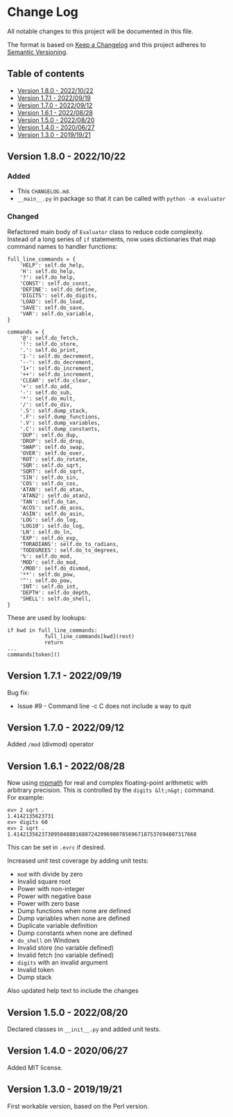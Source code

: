 # Change Log
All notable changes to this project will be documented in this file.
 
The format is based on [Keep a Changelog](http://keepachangelog.com/)
and this project adheres to [Semantic Versioning](http://semver.org/).

## Table of contents

- [Version 1.8.0 - 2022/10/22](#version-180---20221022)
- [Version 1.7.1 - 2022/09/19](#version-171---20220919)
- [Version 1.7.0 - 2022/09/12](#version-170---20220912)
- [Version 1.6.1 - 2022/08/28](#version-161---20220828)
- [Version 1.5.0 - 2022/08/20](#version-150---20220820)
- [Version 1.4.0 - 2020/06/27](#version-140---20200627)
- [Version 1.3.0 - 2019/19/21](#version-130---20191921)

## Version 1.8.0 - 2022/10/22

### Added
- This `CHANGELOG.md`.
- `__main__.py` in package so that it can be called with `python -m evaluator`

### Changed

Refactored main body of `Evaluator` class to reduce code complexity.
Instead of a long series of `if` statements, now uses dictionaries
that map command names to handler functions:
```
full_line_commands = {
    'HELP': self.do_help,
    'H': self.do_help,
    '?': self.do_help,
    'CONST': self.do_const,
    'DEFINE': self.do_define,
    'DIGITS': self.do_digits,
    'LOAD': self.do_load,
    'SAVE': self.do_save,
    'VAR': self.do_variable,
}

commands = {
    '@': self.do_fetch,
    '!': self.do_store,
    '.': self.do_print,
    '1-': self.do_decrement,
    '--': self.do_decrement,
    '1+': self.do_increment,
    '++': self.do_increment,
    'CLEAR': self.do_clear,
    '+': self.do_add,
    '-': self.do_sub,
    '*': self.do_mult,
    '/': self.do_div,
    '.S': self.dump_stack,
    '.F': self.dump_functions,
    '.V': self.dump_variables,
    '.C': self.dump_constants,
    'DUP': self.do_dup,
    'DROP': self.do_drop,
    'SWAP': self.do_swap,
    'OVER': self.do_over,
    'ROT': self.do_rotate,
    'SQR': self.do_sqrt,
    'SQRT': self.do_sqrt,
    'SIN': self.do_sin,
    'COS': self.do_cos,
    'ATAN': self.do_atan,
    'ATAN2': self.do_atan2,
    'TAN': self.do_tan,
    'ACOS': self.do_acos,
    'ASIN': self.do_asin,
    'LOG': self.do_log,
    'LOG10': self.do_log,
    'LN': self.do_ln,
    'EXP': self.do_exp,
    'TORADIANS': self.do_to_radians,
    'TODEGREES': self.do_to_degrees,
    '%': self.do_mod,
    'MOD': self.do_mod,
    '/MOD': self.do_divmod,
    '**': self.do_pow,
    '^': self.do_pow,
    'INT': self.do_int,
    'DEPTH': self.do_depth,
    'SHELL': self.do_shell,
}
```
These are used by lookups:
```
if kwd in full_line_commands:
            full_line_commands[kwd](rest)
            return
...
commands[token]()
```



## Version 1.7.1 - 2022/09/19

Bug fix:

- Issue #9 - Command line -c C does not include a way to quit

## Version 1.7.0 - 2022/09/12

Added `/mod` (divmod) operator

## Version 1.6.1 - 2022/08/28

Now using [mpmath](https://mpmath.org/) for real and complex floating-point arithmetic
with arbitrary precision.  This is controlled by the `digits &lt;n&gt;` command.
For example:
```
ev> 2 sqrt .
1.4142135623731
ev> digits 60
ev> 2 sqrt .
1.41421356237309504880168872420969807856967187537694807317668
```
This can be set in `.evrc` if desired.

Increased unit test coverage by adding unit tests:

- `mod` with divide by zero
- Invalid square root
- Power with non-integer
- Power with negative base
- Power with zero base
- Dump functions when none are defined
- Dump variables when none are defined
- Duplicate variable definition
- Dump constants when none are defined
- `do_shell` on Windows
- Invalid store (no variable defined)
- Invalid fetch (no variable defined)
- `digits` with an invalid argument
- Invalid token
- Dump stack

Also updated help text to include the changes


## Version 1.5.0 - 2022/08/20

Declared classes in `__init__.py` and added unit tests.

## Version 1.4.0 - 2020/06/27

Added MIT license.

## Version 1.3.0 - 2019/19/21

First workable version, based on the Perl version.

